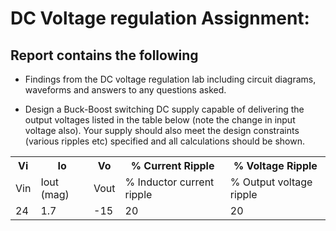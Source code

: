 # DC Voltage regulation Assignment:

## Report contains the following

* Findings from the DC voltage regulation lab including circuit diagrams, waveforms and 
answers to any questions asked.

* Design a Buck-Boost switching DC supply capable of delivering the output voltages listed in the 
table below (note the change in input voltage also). Your supply should also meet the design 
constraints (various ripples etc) specified and all calculations should be shown.

<table>
  <tr>
    <th>Vi</th>
    <th>Io</th>
    <th>Vo</th>
    <th>% Current Ripple</th>
    <th>% Voltage Ripple</th>
  </tr>
  <tr>
    <td>Vin</td>
    <td>Iout (mag)</td>
    <td>Vout</td>
    <td>% Inductor current ripple</td>
    <td>% Output voltage ripple</td>
  </tr>
  <tr>
    <td>24</td>
    <td>1.7</td>
    <td>-15</td>
    <td>20</td>
    <td>20</td>
  </tr>
</table>
